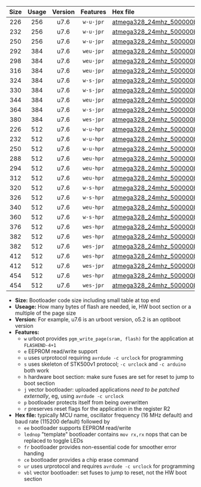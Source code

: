 |Size|Usage|Version|Features|Hex file|
|:-:|:-:|:-:|:-:|:--|
|226|256|u7.6|`w-u-jpr`|[atmega328_24mhz_500000bps_ur_vbl.hex](https://raw.githubusercontent.com/stefanrueger/urboot/main//atmega328_24mhz_500000bps_ur_vbl.hex)|
|232|256|u7.6|`w-u-jpr`|[atmega328_24mhz_500000bps_lednop_ur_vbl.hex](https://raw.githubusercontent.com/stefanrueger/urboot/main//atmega328_24mhz_500000bps_lednop_ur_vbl.hex)|
|250|256|u7.6|`w-u-jpr`|[atmega328_24mhz_500000bps_lednop_fr_ur_vbl.hex](https://raw.githubusercontent.com/stefanrueger/urboot/main//atmega328_24mhz_500000bps_lednop_fr_ur_vbl.hex)|
|292|384|u7.6|`weu-jpr`|[atmega328_24mhz_500000bps_ee_ur_vbl.hex](https://raw.githubusercontent.com/stefanrueger/urboot/main//atmega328_24mhz_500000bps_ee_ur_vbl.hex)|
|298|384|u7.6|`weu-jpr`|[atmega328_24mhz_500000bps_ee_lednop_ur_vbl.hex](https://raw.githubusercontent.com/stefanrueger/urboot/main//atmega328_24mhz_500000bps_ee_lednop_ur_vbl.hex)|
|316|384|u7.6|`weu-jpr`|[atmega328_24mhz_500000bps_ee_lednop_fr_ur_vbl.hex](https://raw.githubusercontent.com/stefanrueger/urboot/main//atmega328_24mhz_500000bps_ee_lednop_fr_ur_vbl.hex)|
|324|384|u7.6|`w-s-jpr`|[atmega328_24mhz_500000bps_vbl.hex](https://raw.githubusercontent.com/stefanrueger/urboot/main//atmega328_24mhz_500000bps_vbl.hex)|
|330|384|u7.6|`w-s-jpr`|[atmega328_24mhz_500000bps_lednop_vbl.hex](https://raw.githubusercontent.com/stefanrueger/urboot/main//atmega328_24mhz_500000bps_lednop_vbl.hex)|
|344|384|u7.6|`weu-jpr`|[atmega328_24mhz_500000bps_ee_lednop_fr_ce_ur_vbl.hex](https://raw.githubusercontent.com/stefanrueger/urboot/main//atmega328_24mhz_500000bps_ee_lednop_fr_ce_ur_vbl.hex)|
|364|384|u7.6|`w-s-jpr`|[atmega328_24mhz_500000bps_lednop_fr_vbl.hex](https://raw.githubusercontent.com/stefanrueger/urboot/main//atmega328_24mhz_500000bps_lednop_fr_vbl.hex)|
|380|384|u7.6|`wes-jpr`|[atmega328_24mhz_500000bps_ee_vbl.hex](https://raw.githubusercontent.com/stefanrueger/urboot/main//atmega328_24mhz_500000bps_ee_vbl.hex)|
|226|512|u7.6|`w-u-hpr`|[atmega328_24mhz_500000bps_ur.hex](https://raw.githubusercontent.com/stefanrueger/urboot/main//atmega328_24mhz_500000bps_ur.hex)|
|232|512|u7.6|`w-u-hpr`|[atmega328_24mhz_500000bps_lednop_ur.hex](https://raw.githubusercontent.com/stefanrueger/urboot/main//atmega328_24mhz_500000bps_lednop_ur.hex)|
|250|512|u7.6|`w-u-hpr`|[atmega328_24mhz_500000bps_lednop_fr_ur.hex](https://raw.githubusercontent.com/stefanrueger/urboot/main//atmega328_24mhz_500000bps_lednop_fr_ur.hex)|
|288|512|u7.6|`weu-hpr`|[atmega328_24mhz_500000bps_ee_ur.hex](https://raw.githubusercontent.com/stefanrueger/urboot/main//atmega328_24mhz_500000bps_ee_ur.hex)|
|294|512|u7.6|`weu-hpr`|[atmega328_24mhz_500000bps_ee_lednop_ur.hex](https://raw.githubusercontent.com/stefanrueger/urboot/main//atmega328_24mhz_500000bps_ee_lednop_ur.hex)|
|312|512|u7.6|`weu-hpr`|[atmega328_24mhz_500000bps_ee_lednop_fr_ur.hex](https://raw.githubusercontent.com/stefanrueger/urboot/main//atmega328_24mhz_500000bps_ee_lednop_fr_ur.hex)|
|320|512|u7.6|`w-s-hpr`|[atmega328_24mhz_500000bps.hex](https://raw.githubusercontent.com/stefanrueger/urboot/main//atmega328_24mhz_500000bps.hex)|
|326|512|u7.6|`w-s-hpr`|[atmega328_24mhz_500000bps_lednop.hex](https://raw.githubusercontent.com/stefanrueger/urboot/main//atmega328_24mhz_500000bps_lednop.hex)|
|340|512|u7.6|`weu-hpr`|[atmega328_24mhz_500000bps_ee_lednop_fr_ce_ur.hex](https://raw.githubusercontent.com/stefanrueger/urboot/main//atmega328_24mhz_500000bps_ee_lednop_fr_ce_ur.hex)|
|360|512|u7.6|`w-s-hpr`|[atmega328_24mhz_500000bps_lednop_fr.hex](https://raw.githubusercontent.com/stefanrueger/urboot/main//atmega328_24mhz_500000bps_lednop_fr.hex)|
|376|512|u7.6|`wes-hpr`|[atmega328_24mhz_500000bps_ee.hex](https://raw.githubusercontent.com/stefanrueger/urboot/main//atmega328_24mhz_500000bps_ee.hex)|
|382|512|u7.6|`wes-hpr`|[atmega328_24mhz_500000bps_ee_lednop.hex](https://raw.githubusercontent.com/stefanrueger/urboot/main//atmega328_24mhz_500000bps_ee_lednop.hex)|
|382|512|u7.6|`wes-jpr`|[atmega328_24mhz_500000bps_ee_lednop_vbl.hex](https://raw.githubusercontent.com/stefanrueger/urboot/main//atmega328_24mhz_500000bps_ee_lednop_vbl.hex)|
|412|512|u7.6|`wes-hpr`|[atmega328_24mhz_500000bps_ee_lednop_fr.hex](https://raw.githubusercontent.com/stefanrueger/urboot/main//atmega328_24mhz_500000bps_ee_lednop_fr.hex)|
|412|512|u7.6|`wes-jpr`|[atmega328_24mhz_500000bps_ee_lednop_fr_vbl.hex](https://raw.githubusercontent.com/stefanrueger/urboot/main//atmega328_24mhz_500000bps_ee_lednop_fr_vbl.hex)|
|454|512|u7.6|`wes-hpr`|[atmega328_24mhz_500000bps_ee_lednop_fr_ce.hex](https://raw.githubusercontent.com/stefanrueger/urboot/main//atmega328_24mhz_500000bps_ee_lednop_fr_ce.hex)|
|454|512|u7.6|`wes-jpr`|[atmega328_24mhz_500000bps_ee_lednop_fr_ce_vbl.hex](https://raw.githubusercontent.com/stefanrueger/urboot/main//atmega328_24mhz_500000bps_ee_lednop_fr_ce_vbl.hex)|

- **Size:** Bootloader code size including small table at top end
- **Useage:** How many bytes of flash are needed, ie, HW boot section or a multiple of the page size
- **Version:** For example, u7.6 is an urboot version, o5.2 is an optiboot version
- **Features:**
  + `w` urboot provides `pgm_write_page(sram, flash)` for the application at `FLASHEND-4+1`
  + `e` EEPROM read/write support
  + `u` uses urprotocol requiring `avrdude -c urclock` for programming
  + `s` uses skeleton of STK500v1 protocol; `-c urclock` and `-c arduino` both work
  + `h` hardware boot section: make sure fuses are set for reset to jump to boot section
  + `j` vector bootloader: uploaded applications *need to be patched externally*, eg, using `avrdude -c urclock`
  + `p` bootloader protects itself from being overwritten
  + `r` preserves reset flags for the application in the register R2
- **Hex file:** typically MCU name, oscillator frequency (16 MHz default) and baud rate (115200 default) followed by
  + `ee` bootloader supports EEPROM read/write
  + `lednop` "template" bootloader contains `mov rx,rx` nops that can be replaced to toggle LEDs
  + `fr` bootloader provides non-essential code for smoother error handing
  + `ce` bootloader provides a chip erase command
  + `ur` uses urprotocol and requires `avrdude -c urclock` for programming
  + `vbl` vector bootloader: set fuses to jump to reset, not the HW boot section

